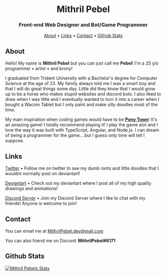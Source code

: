 <h1 align="center">
<br>
  Mithril Pebel
<br>
</h1>

<h3 align="center">Front-end Web Designer and Bot/Game Programmer</h3>

<p align="center">
  <a href="#about">About</a>
  •
  <a href="#links">Links</a>
  •
  <a href="#contact">Contact</a>
  •
  <a href="#github-stats">Github Stats</a>
</p>

## About

Hello! My name is **Mithril Pebel** but you can just call me **Pebel**! I'm a 25 y/o programmer • artist • and brony!

I graduated from Trident University with a Bachelor's degree for Computer Science at the age of 23. My family always told me I was a smart boy and that I will do great things some day. Little did they know that I would grow up to be a horse who makes stupid websites and discord bots. I also liked to draw when I was little and I eventually wanted to turn it into a career when I bought a Wacom Tablet but I only paint and make silly doodles most of the time.

My main inspiration when coding games would have to be [**Pony Town**](https://pony.town)! It's an amazing game! I totally recommend playing it! I play the game alot and I love the way it was built with TypeScript, Angular, and Node.js. I can dream of being a programmer for the game....but I guess only time will tell I suppose.

## Links

[Twitter](https://twitter.com/MithrilPebel) • Follow me on twitter to see my dumb rants and little doodles that I wouldnt normally post on deviantart!

[Deviantart](https://www.deviantart.com/mithrilpebel) • Check out my deviantart where I post all of my high quality drawings and animations!

[Discord Server](https://discord.gg/A8A9xUuSuE) • Join my Discord Server where I like to chat with my friends! Anyone is welcome to join!

## Contact

You can email me at [MithrilPebel.dev@mail.com](mailto:MithrilPebel.dev@mail.com)

You can also friend me on Discord: **MithrilPebel#6171**

## Github Stats

[![Mithril Pebels Stats](https://github-readme-stats.vercel.app/api?username=MithrilPebel&show_icons=true&&bg_color=111&title_color=2e89df&text_color=fff&icon_color=2e89df&border_color=2e89df)](https://github.com/MithrilPebel/github-readme-stats)
